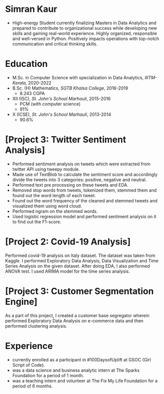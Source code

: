 # Simran Kaur

* High-energy Student currently finalizing Masters in Data Analytics and prepared to contribute to organizational success while developing new skills and gaining real-world experience. Highly organized, responsible and well-versed in Python. Positively impacts operations with top-notch communication and critical thinking skills. 

# Education

* M.Sc. in Computer Science with specialization in Data Analytics, *IIITM-Kerala*, 2020-2022
* B.Sc. (H) Mathematics, *SGTB Khalsa College*, 2016-2019
  - 8.243 CGPA
* XII (ISC), *St. John's School Marhauli*, 2015-2016
  - PCM (with computer science)
  - 91%
* X (ICSE), *St. John's School Marhauli*, 2013-2014 
  - 90.6%
# [Project 3: Twitter Sentiment Analysis]

  - Performed sentiment analysis on tweets which were extracted from twitter API using tweepy module.
  - Made use of TextBlob to calculate the sentiment score and accordingly divide the tweets into 3 categories: positive, negative and neutral.
  - Performed text pre processing on these tweets and EDA.
  - Removed stop words from tweets, tokenized them, stemmed them and found out the word length of each tweet.
  - Found out the word frequency of the cleaned and stemmed tweets and visualized them using word cloud.
  - Performed ngram on the stemmed words.
  - Used logistic regression model and performed sentiment analysis on it to find out the F1-score. 

# [Project 2: Covid-19 Analysis]

Performed covid-19 analysis on Italy dataset. The dataset was taken from Kaggle. I performed Exploratory Data Analysis, Data Visualization and Time Series Analysis on the given dataset. After doing EDA, I also performed ANOVA test. I used ARIMA model for the time series analysis.

# [Project 3: Customer Segmentation Engine]

As a part of this project, I created a customer base segregator wherein performed Exploratory Data Analysis on e-commerce data and then performed clustering analysis.

# Experience
 - currently enrolled as a participant in #100DaysofUplift at GSOC (Girl Script of Code).
 - was a data science and business analytic intern at The Sparks Foundation for a period of 1 month.
 - was a teaching intern and volunteer at The Fix My Life Foundation for a period of 6 months.
